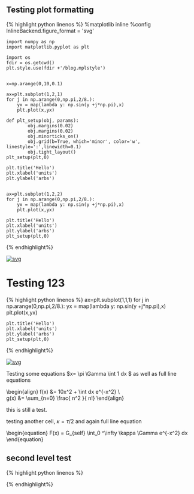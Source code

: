 
## Testing plot formatting 


{% highlight python linenos %}
    %matplotlib inline
    %config InlineBackend.figure_format = 'svg'
    
    import numpy as np
    import matplotlib.pyplot as plt
    
    import os 
    fdir = os.getcwd()
    plt.style.use(fdir +'/blog.mplstyle')
    
    
    x=np.arange(0,10,0.1)
    
    ax=plt.subplot(1,2,1)
    for j in np.arange(0,np.pi,2/8.):
        yx = map(lambda y: np.sin(y +j*np.pi),x)
        plt.plot(x,yx)
    
    def plt_setup(obj, params):     
            obj.margins(0.02)
            obj.margins(0.02)
            obj.minorticks_on()
            obj.grid(b=True, which='minor', color='w', linestyle=':',linewidth=0.1)
            obj.tight_layout()
    plt_setup(plt,0)
    
    plt.title('Hello')
    plt.xlabel('units')
    plt.ylabel('arbs')
    
    
    ax=plt.subplot(1,2,2)
    for j in np.arange(0,np.pi,2/8.):
        yx = map(lambda y: np.sin(y +j*np.pi),x)
        plt.plot(x,yx)
    
    plt.title('Hello')
    plt.xlabel('units')
    plt.ylabel('arbs')
    plt_setup(plt,0)
    

{% endhighlight%}


[![svg](/images//_includes/_files//_includes/_1_0.svg)](/images//_includes/_files//_includes/_1_0.svg)


# Testing 123


{% highlight python linenos %}
    ax=plt.subplot(1,1,1)
    for j in np.arange(0,np.pi,2/8.):
        yx = map(lambda y: np.sin(y +j*np.pi),x)
        plt.plot(x,yx)
    
    plt.title('Hello')
    plt.xlabel('units')
    plt.ylabel('arbs')
    plt_setup(plt,0)
{% endhighlight%}


[![svg](/images//_includes/_files//_includes/_3_0.svg)](/images//_includes/_files//_includes/_3_0.svg)


Testing some equations $x= \pi \Gamma \int 1 dx $ as well as full line equations

\begin{align}
f(x) &= 10x^2 + \int dx e^{-x^2}
\\\
g(x) &= \sum_{n=0} \frac{ n^2 }{ n!}
\end{align}


this is still a test.


testing another cell, $\kappa = \tau / 2$ and again full line equation

\begin{equation}
F(x) = G_{self} \int_0 ^\infty \kappa \Gamma e^{-x^2} dx
\end{equation}

## second level test


{% highlight python linenos %}
    
{% endhighlight%}
